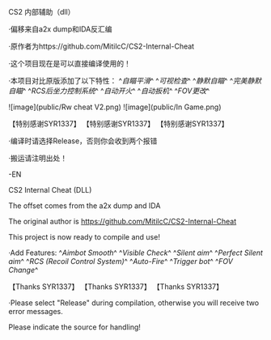 CS2 内部辅助（dll）

·偏移来自a2x dump和IDA反汇编

·原作者为https://github.com/MitilcC/CS2-Internal-Cheat

·这个项目现在是可以直接编译使用的！

·本项目对比原版添加了以下特性：
^*自瞄平滑*^
^*可视检查*^
^*静默自瞄*^
^*完美静默自瞄*^
^*RCS后坐力控制系统*^
^*自动开火*^
^*自动扳机*^
^*FOV更改*^

![image](public/Rw cheat V2.png)
![image](public/In Game.png)

 【特别感谢SYR1337】
 【特别感谢SYR1337】
 【特别感谢SYR1337】


·编译时请选择Release，否则你会收到两个报错


·搬运请注明出处！

-EN

CS2 Internal Cheat (DLL)

The offset comes from the a2x dump and IDA

The original author is https://github.com/MitilcC/CS2-Internal-Cheat

This project is now ready to compile and use!

·Add Features: 
^*Aimbot Smooth*^
^*Visible Check*^
^*Silent aim*^
^*Perfect Silent aim*^
^*RCS (Recoil Control System)*^
^*Auto-Fire*^
^*Trigger bot*^
^*FOV Change*^


【Thanks SYR1337】 
【Thanks SYR1337】 
【Thanks SYR1337】


·Please select "Release" during compilation, otherwise you will receive two error messages.

Please indicate the source for handling!
